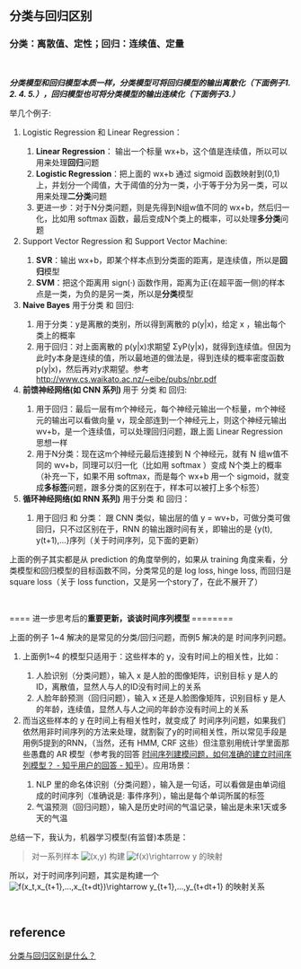 ## 分类与回归区别
### 分类：离散值、定性；回归：连续值、定量

&nbsp;
<p><b><i>分类模型和回归模型本质一样，分类模型可将回归模型的输出离散化（下面例子1. 2. 4. 5.），回归模型也可将分类模型的输出连续化（下面例子3.）</i></b></p><p>举几个例子:</p><ol><li>Logistic Regression 和 Linear Regression：</li><ol><li><b>Linear Regression</b>： 输出一个标量 wx+b，这个值是连续值，所以可以用来处理<b>回归</b>问题</li><li><b>Logistic Regression</b>：把上面的 wx+b 通过 sigmoid 函数映射到(0,1)上，并划分一个阈值，大于阈值的分为一类，小于等于分为另一类，可以用来处理<b>二分类</b>问题</li><li>更进一步：对于N分类问题，则是先得到N组w值不同的 wx+b，然后归一化，比如用 softmax 函数，最后变成N个类上的概率，可以处理<b>多分类</b>问题</li></ol><li>Support Vector Regression 和 Support Vector Machine:</li><ol><li><b>SVR</b>：输出 wx+b，即某个样本点到分类面的距离，是连续值，所以是<b>回归</b>模型</li><li><b>SVM</b>：把这个距离用 sign(·) 函数作用，距离为正(在超平面一侧)的样本点是一类，为负的是另一类，所以是<b>分类</b>模型</li></ol><li><b>Naive Bayes</b> 用于分类 和 回归:</li><ol><li>用于分类：y是离散的类别，所以得到离散的 p(y|x)，给定 x ，输出每个类上的概率</li><li>用于回归：对上面离散的 p(y|x)求期望 ΣyP(y|x)，就得到连续值。但因为此时y本身是连续的值，所以最地道的做法是，得到连续的概率密度函数p(y|x)，然后再对y求期望。参考 <a href="https://link.zhihu.com/?target=http%3A//www.cs.waikato.ac.nz/~eibe/pubs/nbr.pdf" class=" external" target="_blank" rel="nofollow noreferrer"><span class="invisible">http://www.</span><span class="visible">cs.waikato.ac.nz/~eibe/</span><span class="invisible">pubs/nbr.pdf</span><span class="ellipsis"></span></a> </li></ol><li><b>前馈神经网络(如 CNN 系列) </b>用于 分类 和 回归:</li><ol><li>用于回归：最后一层有m个神经元，每个神经元输出一个标量，m个神经元的输出可以看做向量 v，现全部连到一个神经元上，则这个神经元输出 wv+b，是一个连续值，可以处理回归问题，跟上面 Linear Regression 思想一样</li><li>用于N分类：现在这m个神经元最后连接到 N 个神经元，就有 N 组w值不同的 wv+b，同理可以归一化（比如用 softmax ）变成 N个类上的概率（补充一下，如果不用 softmax，而是每个 wx+b 用一个 sigmoid，就变成<b>多标签</b>问题，跟多分类的区别在于，样本可以被打上多个标签）</li></ol><li><b>循环神经网络(如 RNN 系列)</b> 用于分类 和 回归：</li><ol><li>用于回归 和 分类： 跟 CNN 类似，输出层的值 y = wv+b，可做分类可做回归，只不过区别在于，RNN 的输出跟时间有关，即输出的是 {y(t), y(t+1),...}序列（关于时间序列，见下面的更新）</li></ol></ol><p>上面的例子其实都是从 prediction 的角度举例的，如果从 training 角度来看，分类模型和回归模型的目标函数不同，分类常见的是 log loss, hinge loss, 而回归是 square loss（关于 loss function，又是另一个story了，在此不展开了）</p><br/><p>==== 进一步思考后的<b>重要更新，谈谈时间序列模型 </b>========</p><p>上面的例子 1~4 解决的是常见的分类/回归问题，而例5 解决的是 时间序列问题。</p><ol><li>上面例1~4 的模型只适用于：这些样本的 y，没有时间上的相关性，比如：</li><ol><li>人脸识别（分类问题），输入 x 是人脸的图像矩阵，识别目标 y 是人的ID，离散值，显然人与人的ID没有时间上的关系</li><li>人脸年龄预测（回归问题），输入 x 还是人脸图像矩阵，识别目标 y 是人的年龄，连续值，显然人与人之间的年龄亦没有时间上的关系</li></ol><li>而当这些样本的 y 在时间上有相关性时，就变成了 时间序列问题，如果我们依然用非时间序列的方法来处理，就割裂了y的时间相关性，所以常见手段是用例5提到的RNN，（当然，还有 HMM, CRF 这些）但注意别用统计学里面那些愚蠢的 AR 模型（参考我的回答 <a href="https://www.zhihu.com/question/31833683/answer/152064596" class="internal">时间序列建模问题，如何准确的建立时间序列模型？ - 知乎用户的回答 - 知乎</a>）。应用场景：</li><ol><li>NLP 里的命名体识别（分类问题），输入是一句话，可以看做是由单词组成的时间序列（准确说是: 事件序列），输出是每个单词所属的标签</li><li>气温预测（回归问题），输入是历史时间的气温记录，输出是未来1天或多天的气温</li></ol></ol><p>总结一下，我认为，机器学习模型(有监督)本质是：</p><blockquote>对一系列样本 <img src="https://www.zhihu.com/equation?tex=%28x%2Cy%29" alt="(x,y)" eeimg="1"/> 构建 <img src="https://www.zhihu.com/equation?tex=f%28x%29%5Crightarrow+y" alt="f(x)\rightarrow y" eeimg="1"/>  的映射</blockquote><p>所以，对于时间序列问题，其实是构建一个 <img src="https://www.zhihu.com/equation?tex=f%28x_t%2Cx_%7Bt%2B1%7D%2C...%2Cx_%7Bt%2Bdt%7D%29%5Crightarrow+y_%7Bt%2B1%7D%2C...%2Cy_%7Bt%2Bdt%2B1%7D" alt="f(x_t,x_{t+1},...,x_{t+dt})\rightarrow y_{t+1},...,y_{t+dt+1}" eeimg="1"/> 的映射关系</p></span></div>

&nbsp;
## reference
[分类与回归区别是什么？](https://www.zhihu.com/question/21329754)
